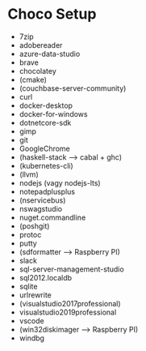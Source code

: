# Choco Setup

* 7zip
* adobereader
* azure-data-studio
* brave
* chocolatey
* (cmake)
* (couchbase-server-community)
* curl
* docker-desktop
* docker-for-windows
* dotnetcore-sdk
* gimp
* git
* GoogleChrome
* (haskell-stack --> cabal + ghc)
* (kubernetes-cli)
* (llvm)
* nodejs (vagy nodejs-lts)
* notepadplusplus
* (nservicebus)
* nswagstudio
* nuget.commandline
* (poshgit)
* protoc
* putty
* (sdformatter --> Raspberry PI)
* slack
* sql-server-management-studio
* sql2012.localdb
* sqlite
* urlrewrite
* (visualstudio2017professional)
* visualstudio2019professional
* vscode
* (win32diskimager --> Raspberry PI)
* windbg

